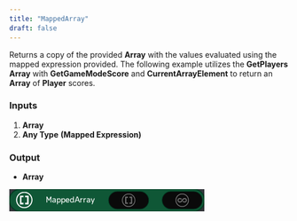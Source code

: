 ```yaml
---
title: "MappedArray"
draft: false
---
```

Returns a copy of the provided **Array** with the values evaluated using the mapped expression provided. The following example utilizes the **GetPlayers** **Array** with **GetGameModeScore** and **CurrentArrayElement** to return an **Array** of **Player** scores.
### Inputs
1. **Array**
2. **Any Type**
    **(Mapped Expression)**
### Output
-   **Array**

![MappedArray](https://raw.githubusercontent.com/battlefield-portal-community/Image-CDN/main/portal_blocks/MappedArray.png)